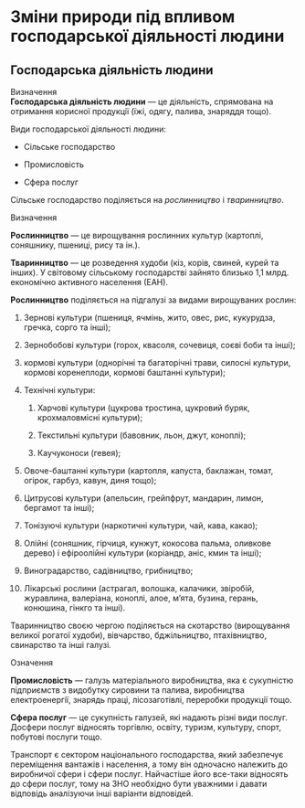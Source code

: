 # Змiни природи пiд впливом господарської дiяльностi людини

## Господарська діяльність людини

<div class="eoz-wrap">
<span class="eoz">Визначення</span>
<div class="eoz-text">
<b>Господарська дiяльнiсть людини</b> — це дiяльнiсть, спрямована на отримання корисної продукцiї (їжi, одягу, палива, знаряддя тощо).
</div>
</div>

Види господарської діяльності людини:

-   Сільське господарство

-   Промисловість

-   Сфера послуг

Сільське господарство поділяється на *рослинництво* і *тваринництво*.

<div class="eoz-wrap">
<span class="eoz">Визначення</span>
<div class="eoz-text">
<p><b>Рослинництво</b> — це вирощування рослинних культур (картоплi, соняшнику, пшеницi, рису та iн.).</p>
<b>Тваринництво</b> — це розведення худоби (кiз, корiв, свиней, курей та iнших). У свiтовому сiльському господарствi зайнято близько 1,1 млрд. економiчно активного
населення (ЕАН).
</div>
</div>

<b>Рослинництво</b> поділяється на підгалузі за видами вирощуваних рослин:

1.  <span class="p1">Зернові</span> культури (пшениця, ячмінь, жито, овес, рис, кукурудза, гречка, сорго та інші);

2.  <span class="p1">Зернобобові</span> культури (горох, квасоля, сочевиця, соєві боби та інші);

3.  <span class="p1">кормові</span> культури (однорічні та багаторічні трави, силосні культури, кормові коренеплоди, кормові баштанні культури);

4.  <span class="p1">Технічні</span> культури:

    1.  <span class="p1">Харчові</span> культури (цукрова тростина, цукровий буряк, крохмаловмісні культури);

    2.  <span class="p1">Текстильні</span> культури (бавовник, льон, джут, коноплі);

    3.  <span class="p1">Каучуконоси</span> (гевея);

5.  <span class="p1">Овоче-баштанні</span> культури (картопля, капуста, баклажан, томат, огірок, гарбуз, кавун, диня тощо);

6.  <span class="p1">Цитрусові</span> культури (апельсин, грейпфрут, мандарин, лимон, бергамот та інші);

7.  <span class="p1">Тонізуючі</span> культури (наркотичні культури, чай, кава, какао);

8.  <span class="p1">Олійні</span> (соняшник, гірчиця, кунжут, кокосова пальма, оливкове дерево) і ефіроолійні культури (коріандр, аніс, кмин та інші);

9.  <span class="p1">Виноградарство</span>, <span class="p1">садівництво</span>, <span class="p1">грибництво</span>;

10. <span class="p1">Лікарські рослини</span> (астрагал, волошка, калачики, звіробій, журавлина, валеріана, коноплі, алое, м’ята, бузина, герань, конюшина, гінкго та інші).

<span class="p1">Тваринництво</span> своєю чергою поділяється на <span class="p1">скотарство</span> (вирощування великої рогатої худоби), <span class="p1">вівчарство</span>, <span class="p1">бджільництво</span>, <span class="p1">птахівництво</span>, <span class="p1">свинарство</span> та інші галузі.

<div class="eoz-wrap">
<span class="eoz">Означення</span>
<div class="eoz-text">
<p><b>Промисловiсть</b> — галузь матерiального виробництва, яка є сукупнiстю пiдприємств з видобутку сировини та палива, виробництва електроенергiї, знарядь працi, лiсозаготiвлi, переробки продукцiї тощо.</p>

<b>Сфера послуг</b> — це сукупнiсть галузей, якi надають рiзнi види послуг. Досфери послуг вiдносять торгiвлю, освiту, туризм, культуру, спорт, побутовi послуги тощо.
</div>
</div>

<span class="p1">Транспорт</span> є сектором національного господарства, який забезпечує переміщення вантажів і населення, а тому він одночасно належить до виробничої сфери і сфери послуг. Найчастіше його все-таки відносять до сфери послуг, тому на ЗНО необхідно бути уважними і давати відповідь аналізуючи інші варіанти відповідей.

